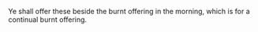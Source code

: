 Ye shall offer these beside the burnt offering in the morning, which is for a continual burnt offering.
